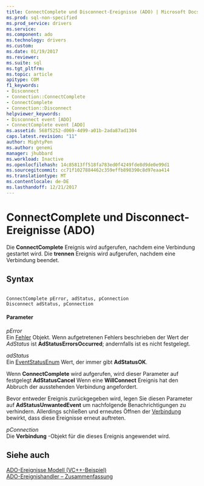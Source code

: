 ```yaml
---
title: ConnectComplete und Disconnect-Ereignisse (ADO) | Microsoft Docs
ms.prod: sql-non-specified
ms.prod_service: drivers
ms.service: 
ms.component: ado
ms.technology: drivers
ms.custom: 
ms.date: 01/19/2017
ms.reviewer: 
ms.suite: sql
ms.tgt_pltfrm: 
ms.topic: article
apitype: COM
f1_keywords:
- Disconnect
- Connection::ConnectComplete
- ConnectComplete
- Connection::Disconnect
helpviewer_keywords:
- Disconnect event [ADO]
- ConnectComplete event [ADO]
ms.assetid: 568f5252-d069-4d99-a01b-2ada87ad1304
caps.latest.revision: "11"
author: MightyPen
ms.author: genemi
manager: jhubbard
ms.workload: Inactive
ms.openlocfilehash: 14c85813ff518fa783ed0f4249fde8d9de0e99d1
ms.sourcegitcommit: cc71f1027884462c359effb898390c8d97eaa414
ms.translationtype: MT
ms.contentlocale: de-DE
ms.lasthandoff: 12/21/2017
---
```

# <a name="connectcomplete-and-disconnect-events-ado"></a>ConnectComplete und Disconnect-Ereignisse (ADO)
Die **ConnectComplete** Ereignis wird aufgerufen, nachdem eine Verbindung gestartet wird. Die **trennen** Ereignis wird aufgerufen, nachdem eine Verbindung beendet.  
  
## <a name="syntax"></a>Syntax  
  
```  
  
ConnectComplete pError, adStatus, pConnection  
Disconnect adStatus, pConnection  
```  
  
#### <a name="parameters"></a>Parameter  
 *pError*  
 Ein [Fehler](../../../ado/reference/ado-api/error-object.md) Objekt. Wenn aufgetretenen Fehlers beschrieben der Wert der *AdStatus* ist **AdStatusErrorsOccurred**; andernfalls ist es nicht festgelegt.  
  
 *adStatus*  
 Ein [EventStatusEnum](../../../ado/reference/ado-api/eventstatusenum.md) Wert, der immer gibt **AdStatusOK**.  
  
 Wenn **ConnectComplete** wird aufgerufen, wird dieser Parameter auf festgelegt **AdStatusCancel** Wenn eine **WillConnect** Ereignis hat den Abbruch der ausstehenden Verbindung angefordert.  
  
 Bevor entweder Ereignis zurückgegeben wird, legen Sie diesen Parameter auf **AdStatusUnwantedEvent** um nachfolgende Benachrichtigungen zu verhindern. Allerdings schließen und erneutes Öffnen der [Verbindung](../../../ado/reference/ado-api/connection-object-ado.md) bewirkt, dass diese Ereignisse erneut auftreten.  
  
 *pConnection*  
 Die **Verbindung** -Objekt für die dieses Ereignis angewendet wird.  
  
## <a name="see-also"></a>Siehe auch  
 [ADO-Ereignisse Modell (VC++-Beispiel)](../../../ado/reference/ado-api/ado-events-model-example-vc.md)   
 [ADO-Ereignishandler – Zusammenfassung](../../../ado/guide/data/ado-event-handler-summary.md)
